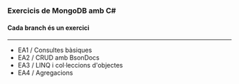 ### Exercicis de MongoDB amb C#

#### Cada branch és un exercici
-------------------------------

- EA1 / Consultes bàsiques
- EA2 / CRUD amb BsonDocs
- EA3 / LINQ i col·leccions d'objectes
- EA4 / Agregacions
